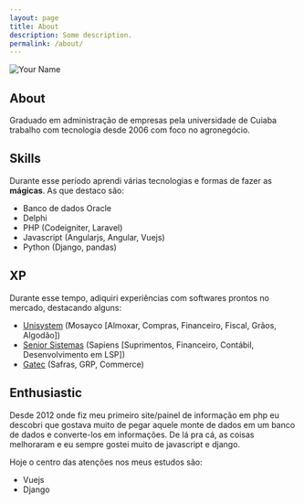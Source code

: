 ```yaml
---
layout: page
title: About
description: Some description.
permalink: /about/
---
```


<img itemprop="image" class="img-rounded" src="https://s.gravatar.com/avatar/072e7e8ae8da51b1d89f216f2c75ad62?s=200" alt="Your Name">

## About

Graduado em administração de empresas pela universidade de Cuiaba trabalho com tecnologia desde 2006 com foco no agronegócio.

## Skills

Durante esse período aprendi várias tecnologias e formas de fazer as **mágicas**. As que destaco são:

* Banco de dados Oracle
* Delphi
* PHP (Codeigniter, Laravel)
* Javascript (Angularjs, Angular, Vuejs)
* Python (Django, pandas)

## XP

Durante esse tempo, adiquiri experiências com softwares prontos no mercado, destacando alguns:

* [Unisystem](http://unisystem.agr.br) (Mosayco [Almoxar, Compras, Financeiro, Fiscal, Grãos, Algodão])
* [Senior Sistemas](http://senior.com.br) (Sapiens [Suprimentos, Financeiro, Contábil, Desenvolvimento em LSP])
* [Gatec](http://gatec.com.br) (Safras, GRP, Commerce)

## Enthusiastic

Desde 2012 onde fiz meu primeiro site/painel de informação em php eu descobri que gostava muito de pegar aquele monte de dados em um banco de dados e converte-los em informações. De lá pra cá, as coisas melhoraram e eu sempre gostei muito de javascript e django.

Hoje o centro das atenções nos meus estudos são:

* Vuejs
* Django